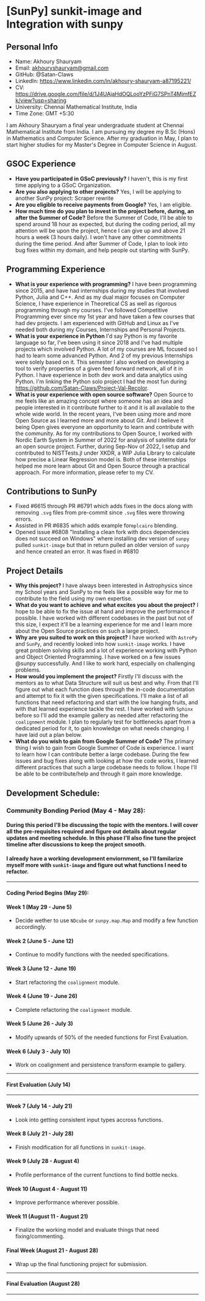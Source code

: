 # [SunPy] sunkit-image and Integration with sunpy

## Personal Info
* Name: Akhoury Shauryam
* Email: akhouryshauryam@gmail.com
* GitHub: @Satan-Claws
* LinkedIn: https://www.linkedin.com/in/akhoury-shauryam-a87195221/
* CV: https://drive.google.com/file/d/1J4UAjaHdOQLooYzPFiG7SPnT4MjmfEZk/view?usp=sharing
* University: Chennai Mathematical Institute, India
* Time Zone: GMT +5:30

I am Akhoury Shauryam a final year undergraduate student at Chennai Mathematical Institute from India. I am pursuing my degree my B.Sc (Hons) in Mathematics and Computer Science. After my graduation in May, I plan to start higher studies for my Master's Degree in Computer Science in August. 

## GSOC Experience 
* **Have you participated in GSoC previously?** I haven't, this is my first time applying to a GSoC Organization.
* **Are you also applying to other projects?** Yes, I will be applying to another SunPy project: Scraper rewrite
* **Are you eligible to receive payments from Google?** Yes, I am eligible.
* **How much time do you plan to invest in the project before, during, an after the Summer of Code?** Before the Summer of Code, I'll be able to spend around 18 hour as expected, but during the coding period, all my attention will be upon the project, hence I can give up and above 21 hours a week (3 hours daily). I won't have any other commitments during the time period. And after Summer of Code, I plan to look into bug fixes within my domain, and help people out starting with SunPy. 

## Programming Experience 
* **What is your experience with programming?** I have been programming since 2015, and have had internships during my studies that involved Python, Julia and C++. And as my dual major focuses on Computer Science, I have experience in Theoretical CS as well as rigorous programming through my courses. I've followed Competitive Programming ever since my 1st year and have taken a few courses that had dev projects.
I am experienced with GitHub and Linux as I've needed both during my Courses, Internships and Personal Projects. 
* **What is your experience in Python** I'd say Python is my favorite language so far, I've been using it since 2018 and I've had multiple projects which involved Python. A lot of my courses are ML focused so I had to learn some advanced Python. And 2 of my previous Internships were solely based on it. This semester I also worked on developing a tool to verify properties of a given feed forward network, all of it in Python. I have experience in both dev work and data analytics using Python. I'm linking the Python solo project I had the most fun during https://github.com/Satan-Claws/Project-Val-Recolor.
* **What is your experience with open source software?** Open Source to me feels like an amazing concept where someone has an idea and people interested in it contribute further to it and it is all available to the whole wide world. In the recent years, I've been using more and more Open Source as I learned more and more about Git. And I believe it being Open gives everyone an opportunity to learn and contribute with the community. As for my contributions to Open Source, I worked with Nordic Earth System in Summer of 2022 for analysis of satellite data for an open source project. Further, during Sep-Nov of 2022, I setup and contributed to NISTTests.jl under XKDR, a WIP Julia Library to calculate how precise a Linear Regression model is. Both of these internships helped me more learn about Git and Open Source through a practical approach. For more information, please refer to my CV.

## Contributions to SunPy
* Fixed #6615 through PR #6791 which adds fixes in the docs along with removing `.svg` files from pre-commit since `.svg` files were throwing errors.
* Assisted in PR #6835 which adds example for`mplcairo`  blending.
* Opened issue #6808 "Installing a clean fork with docs dependencies does not succeed on Windows" where installing dev version of `sunpy` pulled `sunkit-image` but that in return pulled an older version of `sunpy` and hence created an error. It was fixed in #6810

## Project Details
* **Why this project?** I have always been interested in Astrophysics since my School years and SunPy to me feels like a possible way for me to contribute to the field using my own expertise. 
* **What do you want to achieve and what excites you about the project?** I hope to be able to fix the issue at hand and improve the performance if possible. I have worked with different codebases in the past but not of this size, I expect it'll be a learning experience for me and I learn more about the Open Source practices on such a large project. 
* **Why are you suited to work on this project?** I have worked with `AstroPy` and `SunPy`, and recently looked into how `sunkit-image` works. I have great problem solving skills and a lot of experience working with Python and Object Oriented Programming. I have worked on a few issues @sunpy successfully. And I like to work hard, especially on challenging problems.
* **How would you implement the project?** Firstly I'll discuss with the mentors as to what Data Structure will suit us best and why. From that I'll figure out what each function does through the in-code documentation and attempt to fix it with the given specifications. I'll make a list of all functions that need refactoring and start with the low hanging fruits, and with that learned experience tackle the rest. I have worked with `Sphinx` before so I'll add the example gallery as needed after refactoring the `coalignment` module. I plan to regularly test for bottlenecks apart from a dedicated period for it, to gain knowledge on what needs changing. I have laid out a plan below.
* **What do you wish to gain from Google Summer of Code?** The primary thing I wish to gain from Google Summer of Code is experience. I want to learn how I can contribute better a large codebase. During the few issues and bug fixes along with looking at how the code works, I learned different practices that such a large codebase needs to follow. I hope I'll be able to be contribute/help and through it gain more knowledge.

## Development Schedule:
### Community Bonding Period (May 4 - May 28):
#### During this period I'll be discussing the topic with the mentors. I will cover all the pre-requisites required and figure out details about regular updates and meeting schedule. In this phase I'll also fine tune the project timeline after discussions to keep the project smooth. 
#### I already have a working development enviornment, so I'll familarize myself more with `sunkit-image` and figure out what functions I need to refactor.
---
####  Coding Period Begins (May 29):

#### Week 1 (May 29 - June 5)
*  Decide wether to use `NDcube` or `sunpy.map.Map` and modify a few function accordingly.
#### Week 2 (June 5 - June 12)
* Continue to modify functions with the needed specifications.
#### Week 3 (June 12 - June 19)
* Start refactoring the `coalignment` module.
#### Week 4 (June 19 - June 26)
* Complete refactoring the `coalignment` module.
#### Week 5 (June 26 - July 3)
* Modify upwards of 50% of the needed functions for First Evaluation.
#### Week 6 (July 3 - July 10)
* Work on coalignment and persistence transform example to gallery.
- - -
#### First Evaluation (July 14)
- - -
#### Week 7 (July 14 - July 21)
* Look into getting consistent input types accross functions.
#### Week 8 (July 21 - July 28)
* Finish modification for all functions in `sunkit-image`.
#### Week 9 (July 28 - August 4)
* Profile performance of the current functions to find bottle necks.
#### Week 10 (August 4 - August 11)
* Improve performance wherever possible.
#### Week 11 (August 11 - August 21)
* Finalize the working model and evaluate things that need fixing/commenting. 
#### Final Week (August 21 - August 28)
* Wrap up the final functioning project for submission.
---
#### Final Evaluation (August 28)
---